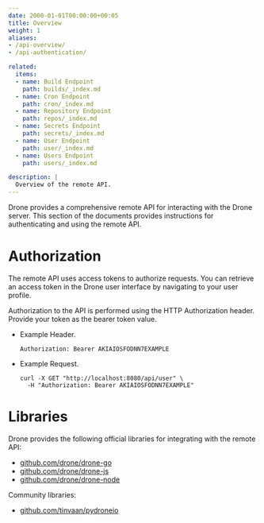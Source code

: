 ```yaml
---
date: 2000-01-01T00:00:00+00:05
title: Overview
weight: 1
aliases:
- /api-overview/
- /api-authentication/

related:
  items:
  - name: Build Endpoint
    path: builds/_index.md
  - name: Cron Endpoint
    path: cron/_index.md
  - name: Repository Endpoint
    path: repos/_index.md
  - name: Secrets Endpoint
    path: secrets/_index.md
  - name: User Endpoint
    path: user/_index.md
  - name: Users Endpoint
    path: users/_index.md

description: |
  Overview of the remote API.
---
```


Drone provides a comprehensive remote API for interacting with the Drone server. This section of the documents provides instructions for authenticating and using the remote API.

# Authorization

The remote API uses access tokens to authorize requests. You can retrieve an access token in the Drone user interface by navigating to your user profile.

Authorization to the API is performed using the HTTP Authorization header. Provide your token as the bearer token value.

* Example Header.

  ```
  Authorization: Bearer AKIAIOSFODNN7EXAMPLE
  ```

* Example Request.

  ```
  curl -X GET "http://localhost:8080/api/user" \
    -H "Authorization: Bearer AKIAIOSFODNN7EXAMPLE"
  ```


# Libraries

Drone provides the following official libraries for integrating with the remote API:

* [github.com/drone/drone-go](https://github.com/drone/drone-go)
* [github.com/drone/drone-js](https://github.com/drone/drone-js)
* [github.com/drone/drone-node](https://github.com/drone/drone-node)

Community libraries:

* [github.com/tinvaan/pydroneio](https://github.com/tinvaan/pydroneio)

<!--
Language | Repository
-------- | ----------
Go       | https://github.com/drone/drone-go
-->